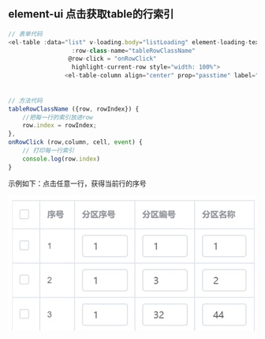 

## element-ui 点击获取table的行索引



```js
// 表单代码
<el-table :data="list" v-loading.body="listLoading" element-loading-text="Loading..."  border fit
                  :row-class-name="tableRowClassName"
                 @row-click = "onRowClick"
                  highlight-current-row style="width: 100%">
                <el-table-column align="center" prop="passtime" label="Time" width="180">


// 方法代码
tableRowClassName ({row, rowIndex}) {
	//把每一行的索引放进row
	row.index = rowIndex;
},
onRowClick (row,column, cell, event) {
	// 打印每一行索引
	console.log(row.index)
}

```

 

示例如下：点击任意一行，获得当前行的序号

![1595834111534](assets/1595834111534.png) 